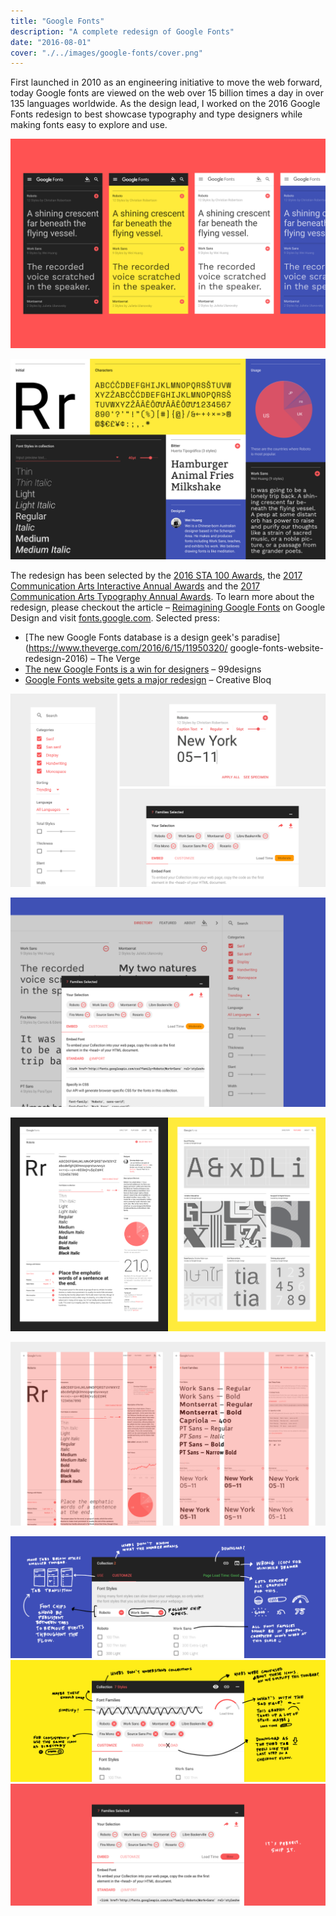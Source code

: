 ```yaml
---
title: "Google Fonts"
description: "A complete redesign of Google Fonts"
date: "2016-08-01"
cover: "./../images/google-fonts/cover.png"
---
```

<div class="text">
First launched in 2010 as an engineering initiative to move the web forward, today Google fonts are viewed on the web over 15 billion times a day in over 135 languages worldwide. As the design lead, I worked on the 2016 Google Fonts redesign to best showcase typography and type designers while making fonts easy to explore and use.
</div>

![Google Fonts Redesign](./../images/google-fonts/160719_staawards_submission-04.png)

![Google Fonts Redesign](./../images/google-fonts/160719_staawards_submission-07.png)

<div class="text">
The redesign has been selected by the <a href="https://100.sta-chicago.org/winners/2016/google-fonts" target="_blank">2016 STA 100 Awards</a>, the <a href="http://www.commarts.com/gallery/Interactive/all/all/2017" target="_blank">2017 Communication Arts Interactive Annual Awards</a> and the <a href="http://www.commarts.com/gallery/typography/miscellaneous/all/2017" target="_blank">2017 Communication Arts Typography Annual Awards</a>. To learn more about the redesign, please checkout the article – <a href="https://design.google/library/reimagining-google-fonts/" target="_blank">Reimagining Google Fonts</a> on Google Design and visit <a href="https://fonts.google.com/" target="_blank">fonts.google.com</a>. Selected press:
</div>

* [The new Google Fonts database is a design geek's paradise](https://www.theverge.com/2016/6/15/11950320/ google-fonts-website-redesign-2016) – The Verge
* [The new Google Fonts is a win for designers](https://99designs.com/blog/trends/new-google-fonts/) – 99designs
* [Google Fonts website gets a major redesign](http://www.creativebloq.com/fonts/google-fonts-website-gets-redesign-61620894) – Creative Bloq

![Google Fonts Redesign](./../images/google-fonts/reimagining_google_fonts_inline_0002.png)

![Google Fonts Redesign](./../images/google-fonts/160719_staawards_submission-05.png)

![Google Fonts Redesign](./../images/google-fonts/160719_staawards_submission-06.png)

![Google Fonts Redesign](./../images/google-fonts/160608Article-02.png)

![Google Fonts Redesign](./../images/google-fonts/160608Evolving-sketch-01.png)
![Google Fonts Redesign](./../images/google-fonts/160608Evolving-sketch-02.png)
![Google Fonts Redesign](./../images/google-fonts/160608Evolving-sketch-03.png)
